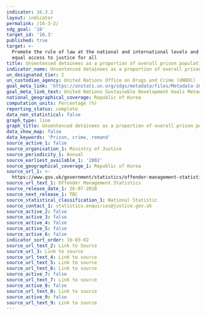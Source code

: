 ```yaml
---
indicator: 16.3.2
layout: indicator
permalink: /16-3-2/
sdg_goal: '16'
target_id: '16.3'
published: true
target: >-
  Promote the rule of law at the national and international levels and ensure
  equal access to justice for all
title: Unsentenced detainees as a proportion of overall prison population
indicator_name: Unsentenced detainees as a proportion of overall prison population
un_designated_tier: I
un_custodian_agency: United Nations Office on Drugs and Crime (UNODC)
goal_meta_link: 'https://unstats.un.org/sdgs/metadata/files/Metadata-16-03-02.pdf'
goal_meta_link_text: United Nations Sustainable Development Goals Metadata (PDF 209 KB)
national_geographical_coverage: Republic of Korea
computation_units: Percentage (%)
reporting_status: complete
data_non_statistical: false
graph_type: line
graph_title: Unsentenced detainees as a proportion of overall prison population
data_show_map: false
data_keywords: 'Prison, crime, remand'
source_active_1: false
source_organisation_1: Ministry of Justice
source_periodicity_1: Annual
source_earliest_available_1: '2002'
source_geographical_coverage_1: Republic of Korea
source_url_1: >-
  https://www.gov.uk/government/statistics/offender-management-statistics-quarterly-january-to-march-2018
source_url_text_1: Offender Management Statistics
source_release_date_1: 26-07-2018
source_next_release_1: TBC
source_statistical_classification_1: National Statistic
source_contact_1: statistics.enquiries@justice.gov.uk
source_active_2: false
source_active_3: false
source_active_4: false
source_active_5: false
source_active_6: false
indicator_sort_order: 16-03-02
source_url_text_2: Link to Source
source_url_3: Link to source
source_url_text_4: Link to source
source_url_text_5: Link to source
source_url_text_6: Link to source
source_active_7: false
source_url_text_7: Link to source
source_active_8: false
source_url_text_8: Link to source
source_active_9: false
source_url_text_9: Link to source
---
```

